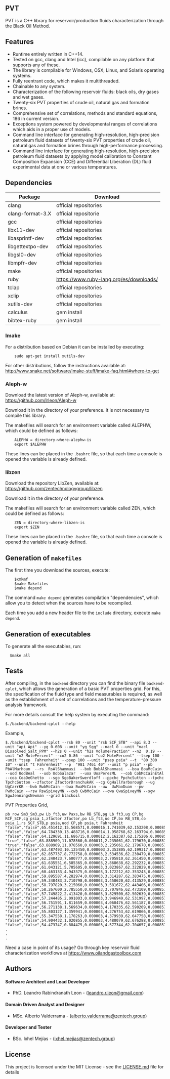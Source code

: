 ## PVT
PVT is a C++ library for reservoir/production fluids characterization through the Black Oil Method.

## Features
* Runtime entirely written in C++14.
* Tested on gcc, clang and Intel (icc), compilable on any platform that supports any of these.
* The library is compilable for Windows, OSX, Linux, and Solaris operating systems.
* Fully reentrant code, which makes it multithreaded.
* Chainable to any system.
* Characterization of the following reservoir fluids: black oils, dry gases and wet gases. 
* Twenty-six PVT properties of crude oil, natural gas and formation brines.
* Comprehensive set of correlations, methods and standard equations, 186 in current version.
* Exceptions system powered by developmental ranges of correlations which aids in a proper use of models.
* Command line interface for generating high-resolution, high-precision petroleum fluid datasets of twenty-six PVT properties of crude oil, natural gas and formation brines through high-performance processing.
* Command line interface for generating high-resolution, high-precision petroleum fluid datasets by applying model calibration to Constant Composition Expansion (CCE) and Differential Liberation (DL) fluid experimental data at one or various temperatures. 


## Dependencies 

| Package |  Download |
| ------------- | ------------- |
| clang | official repositories |
| clang-format-3.X | official repositorie |
| gcc |  official repositories |
| libx11-dev  | official repositories |
| libasprintf-dev |  official repositories |
| libgettextpo-dev  | official repositories |
| libgsl0-dev  | official repositories |
| libmpfr-dev  | official repositories |
| make | official repositories |
| ruby | https://www.ruby-lang.org/es/downloads/ |
| tclap | official repositories |
| xclip | official repositories |
| xutils-dev  | official repositories |
| calculus | gem install |
| bibtex-ruby | gem install |

### Imake

For a distribution based on Debian it can be installed by executing:
```
	sudo apt-get install xutils-dev
```
	
For other distributions, follow the instructions available at: http://www.snake.net/software/imake-stuff/imake-faq.html#where-to-get


### Aleph-w

Download the latest version of Aleph-w, available at: https://github.com/lrleon/Aleph-w

Download it in the directory of your preference. It is not necessary to compile this library. 

The makefiles will search for an environment variable called ALEPHW, which could be defined as follows:
```
	ALEPHW = directory-where-alephw-is
	export $ALEPHW
```
  
These lines can be placed in the `.bashrc` file, so that each time a console is opened the variable is already defined.

### libzen

Download the repository LibZen, available at: https://github.com/zentechnologygroup/libzen

Download it in the directory of your preference.

The makefiles will search for an environment variable called ZEN, which could be defined as follows:

```
	ZEN = directory-where-libzen-is
	export $ZEN
```
  
These lines can be placed in the `.bashrc` file, so that each time a console is opened the variable is already defined.


## Generation of `makefiles`

The first time you download the sources, execute:

```
	$xmkmf
	$make Makefiles
	$make depend
```

The command `make depend` generates compilation "dependencies", which allow you to detect when the sources have to be recompiled.

Each time you add a new header file to the `include` directory, execute `make depend`.

## Generation of executables

To generate all the executables, run:


```
  $make all
```


## Tests

After compiling, in the `backend` directory you can find the binary file `backend-cplot`, which allows the generation of a basic PVT properties grid. For this, the specification of the fluid type and field measurables is required, as well as the establishment of a set of correlations and the temperature-pressure analysis framework. 


For more details consult the help system by executing the command:
```
$./backend/backend-cplot --help
```

Example,
```
$./backend/backend-cplot --rsb 80 --unit "rsb SCF_STB" --api 8.3 --unit "api Api" --yg 0.608 --unit "yg Sgg" --nacl 0 --unit "nacl Dissolved_Salt_PPM" --h2s 0 --unit "h2s VolumeFraction" --n2  0.19 --unit "n2 MolePercent" --co2 0.86 --unit "co2 MolePercent" --tsep 100 --unit "tsep  Fahrenheit" --psep 100 --unit "psep psia" --t  "80 300 10" --unit "t Fahrenheit" --p  "981 7461 40" --unit "p psia" --pb  PbAlMarhoun  --rs  RsAlShammasi  --bob BobAlShammasi  --boa BoaMcCain  --uod UodBeal  --uob UobSalazar  --uoa UoaPerezML  --cob CobMcCainEtAl --coa CoaDeGhetto  --sgo SgoBakerSwerdloff --ppchc PpchcSutton --tpchc TpchcSutton --zfactor ZfactorDranchukAK --cg CgHallYarborough --ug UgCarrKB --bwb BwbMcCain --bwa BwaMcCain --uw  UwMaoDuan --pw  PwMcCain --rsw RswSpiveyMN --cwb CwbMcCain --cwa CwaSpiveyMN --sgw SgwJenningsNewman --grid blackoil   
```
PVT Properties Grid,

```
pb_row Sm3_Sm3,pw Lb_ft3,uw Paxs,bw RB_STB,pg Lb_ft3,ug CP,bg RCF_SCF,cg psia_1,zfactor Zfactor,po Lb_ft3,uo CP,bo RB_STB,co psia_1,rs SCF_STB,p psia,uod CP,pb psia,t Fahrenheit
"false","false",65.451412,15.568571,0.000016,1.741039,62.153208,0.000857,1.003456,3.412440,0.012560,0.013604,0.001142,0.874466,61.680502,9614.734060,1.033326,0.000123,77.969343,981.000000,1132853.078396,1375.228097,80.000000
"false","false",64.784330,13.488716,0.000014,1.958768,62.163794,0.000857,1.003285,4.074542,0.013143,0.011394,0.000987,0.856410,61.658756,8108.359538,1.033962,0.000098,80.000000,1147.153846,1132853.078396,1375.228097,80.000000
"false","false",64.129691,11.686715,0.000012,2.162387,62.175206,0.000857,1.003101,4.755778,0.013737,0.009761,0.000867,0.840009,61.658756,6867.098854,1.033962,0.000081,80.000000,1313.307692,1132853.078396,1375.228097,80.000000
"true","false",63.888909,11.078560,0.000011,2.235061,62.179670,0.000857,1.003029,5.013585,0.013961,0.009260,0.000829,0.834383,61.658756,6454.782447,1.033962,0.000076,80.000000,1375.228097,1132853.078396,1375.228097,80.000000
"true","false",63.888909,11.078560,0.000003,2.235061,62.179670,0.000857,1.003029,,,,,,61.658756,6454.782447,1.033962,0.000000,80.000000,1375.228097,1132853.078396,1375.228097,80.000000
"false","false",63.487493,10.125450,0.000003,2.353805,62.199317,0.000857,1.002712,,,,,,61.658756,6668.801460,1.033962,0.000000,80.000000,1479.461538,1132853.078396,1375.228097,80.000000
"false","false",62.857737,8.772758,0.000003,2.534536,62.230479,0.000857,1.002210,,,,,,61.658756,7009.959552,1.033962,0.000000,80.000000,1645.615385,1132853.078396,1375.228097,80.000000
"false","false",62.240423,7.600777,0.000003,2.705810,62.261450,0.000857,1.001711,,,,,,61.658756,7351.117644,1.033962,0.000000,80.000000,1811.769231,1132853.078396,1375.228097,80.000000
"false","false",61.635551,6.585365,0.000003,2.868638,62.292232,0.000857,1.001216,,,,,,61.658756,7692.275737,1.033962,0.000000,80.000000,1977.923077,1132853.078396,1375.228097,80.000000
"false","false",61.043121,5.705605,0.000003,3.023867,62.322829,0.000857,1.000725,,,,,,61.658756,8033.433829,1.033962,0.000000,80.000000,2144.076923,1132853.078396,1375.228097,80.000000
"false","false",60.463133,4.943375,0.000003,3.172212,62.353243,0.000857,1.000237,,,,,,61.658756,8374.591921,1.033962,0.000000,80.000000,2310.230769,1132853.078396,1375.228097,80.000000
"false","false",59.895587,4.282974,0.000003,3.314287,62.383475,0.000857,0.999752,,,,,,61.658756,8715.750014,1.033962,0.000000,80.000000,2476.384615,1132853.078396,1375.228097,80.000000
"false","false",59.340483,3.710798,0.000003,3.450620,62.413529,0.000857,0.999271,,,,,,61.658756,9056.908106,1.033962,0.000000,80.000000,2642.538462,1132853.078396,1375.228097,80.000000
"false","false",58.797820,3.215060,0.000003,3.581672,62.443406,0.000857,0.998792,,,,,,61.658756,9398.066198,1.033962,0.000000,80.000000,2808.692308,1132853.078396,1375.228097,80.000000
"false","false",58.267600,2.785550,0.000003,3.707846,62.473109,0.000857,0.998318,,,,,,61.658756,9739.224290,1.033962,0.000000,80.000000,2974.846154,1132853.078396,1375.228097,80.000000
"false","false",57.749822,2.413420,0.000003,3.829500,62.502639,0.000857,0.997846,,,,,,61.658756,10080.382383,1.033962,0.000000,80.000000,3141.000000,1132853.078396,1375.228097,80.000000
"false","false",57.244485,2.091003,0.000003,3.946949,62.531997,0.000857,0.997377,,,,,,61.658756,10421.540475,1.033962,0.000000,80.000000,3307.153846,1132853.078396,1375.228097,80.000000
"false","false",56.751591,1.811659,0.000003,4.060476,62.561187,0.000857,0.996912,,,,,,61.658756,10762.698567,1.033962,0.000000,80.000000,3473.307692,1132853.078396,1375.228097,80.000000
"false","false",56.271138,1.569634,0.000003,4.170335,62.590209,0.000857,0.996450,,,,,,61.658756,11103.856660,1.033962,0.000000,80.000000,3639.461538,1132853.078396,1375.228097,80.000000
"false","false",55.803127,1.359941,0.000003,4.276753,62.619066,0.000857,0.995991,,,,,,61.658756,11445.014752,1.033962,0.000000,80.000000,3805.615385,1132853.078396,1375.228097,80.000000
"false","false",55.347558,1.178263,0.000003,4.379939,62.647758,0.000857,0.995534,,,,,,61.658756,11786.172844,1.033962,0.000000,80.000000,3971.769231,1132853.078396,1375.228097,80.000000
"false","false",54.904432,1.020855,0.000003,4.480079,62.676288,0.000857,0.995081,,,,,,61.658756,12127.330937,1.033962,0.000000,80.000000,4137.923077,1132853.078396,1375.228097,80.000000
"false","false",54.473747,0.884475,0.000003,4.577344,62.704657,0.000857,0.994631,,,,,,61.658756,12468.489029,1.033962,0.000000,80.000000,4304.076923,1132853.078396,1375.228097,80.000000
.
.
.
```

Need a case in point of its usage? Go through key reservoir fluid characterization workflows at https://www.oilandgastoolbox.com

## Authors

####  Software Architect and Lead Developer
* PhD. Leandro Rabindranath Leon - (leandro.r.leon@gmail.com)

#### Domain Driven Analyst and  Designer
* MSc. Alberto Valderrama - (alberto.valderrama@zentech.group)

#### Developer and Tester
* BSc. Ixhel Mejías -  (ixhel.mejias@zentech.group)


## License

This project is licensed under the MIT License - see the [LICENSE.md](LICENSE.md) file for details
